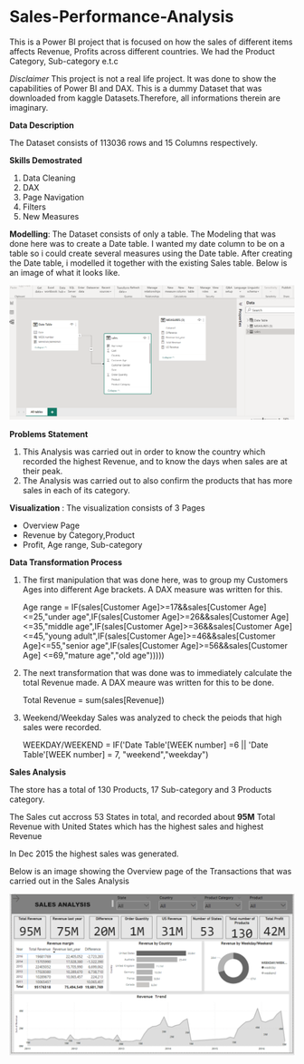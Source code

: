 # Sales-Performance-Analysis

This is a Power BI project that is focused on how the sales of different items affects Revenue, Profits across different countries. 
We had the Product Category, Sub-category e.t.c

_Disclaimer_ This project is not a real life project. It was done to show the capabilities of Power BI and DAX. This is a dummy Dataset that was downloaded from kaggle Datasets.Therefore, all informations therein are imaginary.


**Data Description**

The Dataset consists of 113036 rows and 15 Columns respectively.

**Skills Demostrated**

1. Data Cleaning
2. DAX
3. Page Navigation
4. Filters
5. New Measures


**Modelling**: The Dataset consists of  only a table. The Modeling that was done here was to create a Date table. I wanted my date column to be on a table so i could create several measures using the Date table. After creating the Date table, i modelled it together with the existing Sales table. Below is an image of what it looks like.

![](1_.png)

**Problems Statement**

1. This Analysis was carried out in order to know the country which recorded the highest Revenue, and to know the days when sales are at their peak.
2. The Analysis was carried out to also confirm the products that has more sales in each of its category.



**Visualization** : The visualization consists of 3 Pages
- Overview Page
- Revenue by Category,Product
- Profit, Age range, Sub-category

**Data Transformation Process**

1. The first manipulation that was done here, was to group my Customers Ages into different Age brackets. A DAX measure was written for this.

    Age range = IF(sales[Customer Age]>=17&&sales[Customer Age]<=25,"under age",IF(sales[Customer Age]>=26&&sales[Customer Age]<=35,"middle age",IF(sales[Customer       Age]>=36&&sales[Customer Age]<=45,"young adult",IF(sales[Customer Age]>=46&&sales[Customer Age]<=55,"senior age",IF(sales[Customer Age]>=56&&sales[Customer Age]     <=69,"mature age","old age")))))

2. The next transformation that was done was to immediately calculate the total Revenue made. A DAX meaure was written for this to be done.

    Total Revenue = sum(sales[Revenue])

3. Weekend/Weekday Sales was analyzed to check the peiods that high sales were recorded.

    WEEKDAY/WEEKEND = IF('Date Table'[WEEK number] =6 || 'Date Table'[WEEK number] = 7, "weekend","weekday")

**Sales Analysis**

The store has a total of 130 Products, 17 Sub-category and 3 Products category. 

The Sales cut accross 53 States in total, and recorded about **95M** Total Revenue with United States which has the highest sales and highest Revenue

In Dec 2015 the highest sales was generated.

Below is an image showing the Overview page of the Transactions that was carried out in the Sales Analysis

![](overview_.png)
